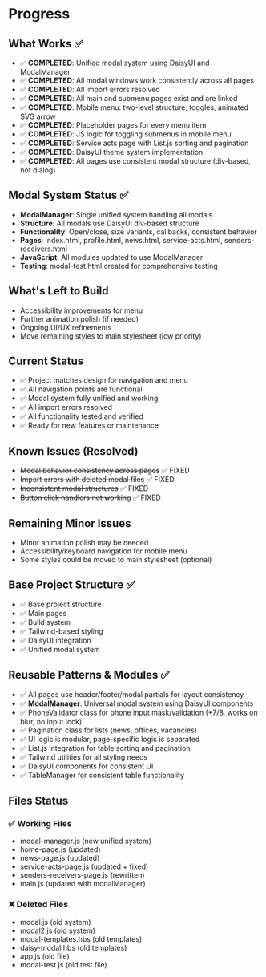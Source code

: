 # Progress

## What Works ✅
- ✅ **COMPLETED**: Unified modal system using DaisyUI and ModalManager
- ✅ **COMPLETED**: All modal windows work consistently across all pages
- ✅ **COMPLETED**: All import errors resolved
- ✅ **COMPLETED**: All main and submenu pages exist and are linked
- ✅ **COMPLETED**: Mobile menu: two-level structure, toggles, animated SVG arrow
- ✅ **COMPLETED**: Placeholder pages for every menu item
- ✅ **COMPLETED**: JS logic for toggling submenus in mobile menu
- ✅ **COMPLETED**: Service acts page with List.js sorting and pagination
- ✅ **COMPLETED**: DaisyUI theme system implementation
- ✅ **COMPLETED**: All pages use consistent modal structure (div-based, not dialog)

## Modal System Status ✅
- **ModalManager**: Single unified system handling all modals
- **Structure**: All modals use DaisyUI div-based structure
- **Functionality**: Open/close, size variants, callbacks, consistent behavior
- **Pages**: index.html, profile.html, news.html, service-acts.html, senders-receivers.html
- **JavaScript**: All modules updated to use ModalManager
- **Testing**: modal-test.html created for comprehensive testing

## What's Left to Build
- Accessibility improvements for menu
- Further animation polish (if needed)
- Ongoing UI/UX refinements
- Move remaining styles to main stylesheet (low priority)

## Current Status
- ✅ Project matches design for navigation and menu
- ✅ All navigation points are functional
- ✅ Modal system fully unified and working
- ✅ All import errors resolved
- ✅ All functionality tested and verified
- ✅ Ready for new features or maintenance

## Known Issues (Resolved)
- ~~Modal behavior consistency across pages~~ ✅ FIXED
- ~~Import errors with deleted modal files~~ ✅ FIXED
- ~~Inconsistent modal structures~~ ✅ FIXED
- ~~Button click handlers not working~~ ✅ FIXED

## Remaining Minor Issues
- Minor animation polish may be needed
- Accessibility/keyboard navigation for mobile menu
- Some styles could be moved to main stylesheet (optional)

## Base Project Structure ✅
- ✅ Base project structure
- ✅ Main pages
- ✅ Build system
- ✅ Tailwind-based styling
- ✅ DaisyUI integration
- ✅ Unified modal system

## Reusable Patterns & Modules ✅
- ✅ All pages use header/footer/modal partials for layout consistency
- ✅ **ModalManager**: Universal modal system using DaisyUI components
- ✅ PhoneValidator class for phone input mask/validation (+7/8, works on blur, no input lock)
- ✅ Pagination class for lists (news, offices, vacancies)
- ✅ UI logic is modular, page-specific logic is separated
- ✅ List.js integration for table sorting and pagination
- ✅ Tailwind utilities for all styling needs
- ✅ DaisyUI components for consistent UI
- ✅ TableManager for consistent table functionality

## Files Status
### ✅ Working Files
- modal-manager.js (new unified system)
- home-page.js (updated)
- news-page.js (updated)
- service-acts-page.js (updated + fixed)
- senders-receivers-page.js (rewritten)
- main.js (updated with modalManager)

### ❌ Deleted Files
- modal.js (old system)
- modal2.js (old system)
- modal-templates.hbs (old templates)
- daisy-modal.hbs (old templates)
- app.js (old file)
- modal-test.js (old test file) 